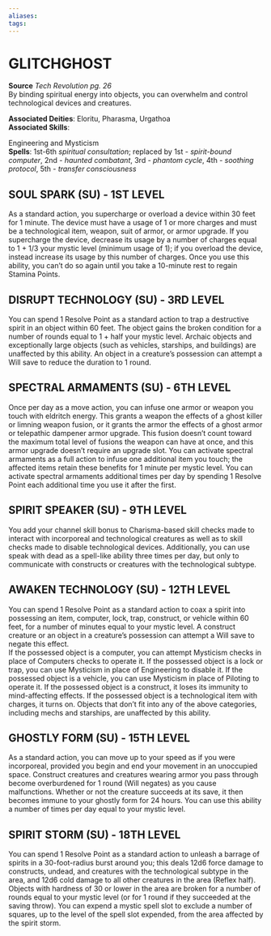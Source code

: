 ```yaml
---
aliases: 
tags: 
---
```

# GLITCHGHOST
**Source** _Tech Revolution pg. 26_  
By binding spiritual energy into objects, you can overwhelm and control technological devices and creatures.

**Associated Deities**: Eloritu, Pharasma, Urgathoa  
**Associated Skills**:

Engineering and Mysticism  
**Spells**: 1st-6th _spiritual consultation_; replaced by 1st - _spirit-bound computer_, 2nd - _haunted combatant_, 3rd - _phantom cycle_, 4th - _soothing protocol_, 5th - _transfer consciousness_

## SOUL SPARK (SU) - 1ST LEVEL

As a standard action, you supercharge or overload a device within 30 feet for 1 minute. The device must have a usage of 1 or more charges and must be a technological item, weapon, suit of armor, or armor upgrade. If you supercharge the device, decrease its usage by a number of charges equal to 1 + 1/3 your mystic level (minimum usage of 1); if you overload the device, instead increase its usage by this number of charges. Once you use this ability, you can’t do so again until you take a 10-minute rest to regain Stamina Points.  

## DISRUPT TECHNOLOGY (SU) - 3RD LEVEL

You can spend 1 Resolve Point as a standard action to trap a destructive spirit in an object within 60 feet. The object gains the broken condition for a number of rounds equal to 1 + half your mystic level. Archaic objects and exceptionally large objects (such as vehicles, starships, and buildings) are unaffected by this ability. An object in a creature’s possession can attempt a Will save to reduce the duration to 1 round.  

## SPECTRAL ARMAMENTS (SU) - 6TH LEVEL

Once per day as a move action, you can infuse one armor or weapon you touch with eldritch energy. This grants a weapon the effects of a ghost killer or limning weapon fusion, or it grants the armor the effects of a ghost armor or telepathic dampener armor upgrade. This fusion doesn’t count toward the maximum total level of fusions the weapon can have at once, and this armor upgrade doesn’t require an upgrade slot. You can activate spectral armaments as a full action to infuse one additional item you touch; the affected items retain these benefits for 1 minute per mystic level. You can activate spectral armaments additional times per day by spending 1 Resolve Point each additional time you use it after the first.  

## SPIRIT SPEAKER (SU) - 9TH LEVEL

You add your channel skill bonus to Charisma-based skill checks made to interact with incorporeal and technological creatures as well as to skill checks made to disable technological devices. Additionally, you can use speak with dead as a spell-like ability three times per day, but only to communicate with constructs or creatures with the technological subtype.  

## AWAKEN TECHNOLOGY (SU) - 12TH LEVEL

You can spend 1 Resolve Point as a standard action to coax a spirit into possessing an item, computer, lock, trap, construct, or vehicle within 60 feet, for a number of minutes equal to your mystic level. A construct creature or an object in a creature’s possession can attempt a Will save to negate this effect.  
If the possessed object is a computer, you can attempt Mysticism checks in place of Computers checks to operate it. If the possessed object is a lock or trap, you can use Mysticism in place of Engineering to disable it. If the possessed object is a vehicle, you can use Mysticism in place of Piloting to operate it. If the possessed object is a construct, it loses its immunity to mind-affecting effects. If the possessed object is a technological item with charges, it turns on. Objects that don’t fit into any of the above categories, including mechs and starships, are unaffected by this ability.  

## GHOSTLY FORM (SU) - 15TH LEVEL

As a standard action, you can move up to your speed as if you were incorporeal, provided you begin and end your movement in an unoccupied space. Construct creatures and creatures wearing armor you pass through become overburdened for 1 round (Will negates) as you cause malfunctions. Whether or not the creature succeeds at its save, it then becomes immune to your ghostly form for 24 hours. You can use this ability a number of times per day equal to your mystic level.  

## SPIRIT STORM (SU) - 18TH LEVEL

You can spend 1 Resolve Point as a standard action to unleash a barrage of spirits in a 30-foot-radius burst around you; this deals 12d6 force damage to constructs, undead, and creatures with the technological subtype in the area, and 12d6 cold damage to all other creatures in the area (Reflex half). Objects with hardness of 30 or lower in the area are broken for a number of rounds equal to your mystic level (or for 1 round if they succeeded at the saving throw). You can expend a mystic spell slot to exclude a number of squares, up to the level of the spell slot expended, from the area affected by the spirit storm.